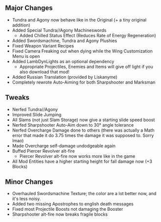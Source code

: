 ## Major Changes
- Tundra and Agony now behave like in the Original (+ a tiny original addition)
- Added Special Tundra//Agony Machineswords
  - Added Chilled Status Effect (Reduces Rate of Energy Regeneration)
- Added Swordsmachine, Tundra and Agony Plushies
- Fixed Weapon Variant Recipes
- Fixed Camera Freaking out when dying while the Wing Customization Menu is open
- Added LambDynLights as an optional dependency
  - Appropriate Projectiles, Enemies and Items will give off light if you also download that mod!
- Added Russian Translation (provided by Liskanyme)
- Completely rewrote Auto-Aiming for both Sharpshooter and Marksman
## Tweaks
- Nerfed Tundra//Agony 
- Improved Slide Jumping
- All Slams (not just Slam Storage) now give a starting slide speed boost
- Nerfed Sharpshooter Auto-Aim down to 30° angle tolerance
- Nerfed Overcharge Damage done to others (there was actually a Math error that made it do 3.75 times the damage it was supposed to. Sorry lmao)
- Made Overcharge self-damage undodgeable again
- Buffed Piercer Revolver alt-fire
  - Piercer Revolver alt-fire now works more like in the game
- All Mod Entities have a higher starting height for fall damage now (+3 Blocks)
## Minor Changes
- Overhauled Swordsmachine Texture; the color are a lot better now, and it's less noisy.
- Added two missing Apostrophes to english death messages
- Fixed most Projectile Boosts not damaging the Booster
- Sharpshooter alt-fire now breaks fragile blocks